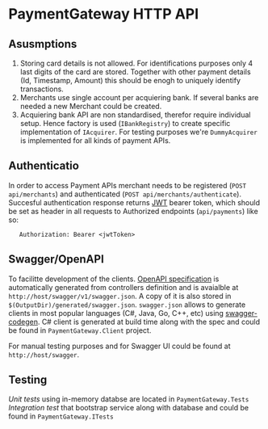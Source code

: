 # PaymentGateway HTTP API

## Asusmptions
 1. Storing card details is not allowed. For identifications purposes only 4 last digits of the card are stored. Together with other payment details (Id, Timestamp, Amount) this should be enogh to uniquely identify transactions.
 2. Merchants use single account per acquiering bank. If several banks are needed a new Merchant could be created.
 3. Acquiering bank API are non standardised, therefor require individual setup. Hence factory is used (`IBankRegistry`) to create specific implementation of `IAcquirer`. For testing purposes we're `DummyAcquirer` is implemented for all kinds of payment APIs.

## Authenticatio
In order to access Payment APIs merchant needs to be registered (`POST api/merchants`) and authenticated (`POST api/merchants/authenticate`).
Succesful authentication response returns [JWT](https://jwt.io/) bearer token, which should be set as header in all requests to Authorized endpoints (`api/payments`) like so:
```
   Authorization: Bearer <jwtToken>
```

## Swagger/OpenAPI
To facilitte development of the clients. [OpenAPI specification](https://github.com/OAI/OpenAPI-Specification) is automatically generated from controllers definition and is avaialble at `http://host/swagger/v1/swagger.json`. A copy of it is also stored in `$(OutputDir)/generated/swagger.json`.
`swagger.json` allows to generate clients in most popular languages (C#, Java, Go, C++, etc) using [swagger-codegen](https://github.com/swagger-api/swagger-codegen).
C# client is generated at build time along with the spec and could be found in `PaymentGateway.Client` project.

For manual testing purposes and for Swagger UI could be found at `http://host/swagger`.

## Testing
*Unit tests* using in-memory databse are located in `PaymentGateway.Tests`
*Integration test* that bootstrap service along with database and could be found in `PaymentGateway.ITests`